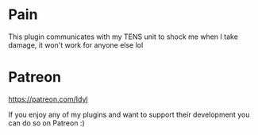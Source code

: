 # Pain
This plugin communicates with my TENS unit to shock me when I take damage, it won't work for anyone else lol

# Patreon
https://patreon.com/Idyl

If you enjoy any of my plugins and want to support their development you can do so on Patreon :)
